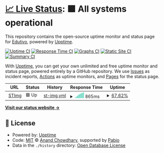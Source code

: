 # [📈 Live Status](https://edutivo.github.io/edutivouptime): <!--live status--> **🟩 All systems operational**

This repository contains the open-source uptime monitor and status page for [Edutivo](http://www.edutivo.com.br), powered by [Upptime](https://github.com/upptime/upptime).

[![Uptime CI](https://github.com/edutivo/edutivouptime/workflows/Uptime%20CI/badge.svg)](https://github.com/edutivo/edutivouptime/actions?query=workflow%3A%22Uptime+CI%22)
[![Response Time CI](https://github.com/edutivo/edutivouptime/workflows/Response%20Time%20CI/badge.svg)](https://github.com/edutivo/edutivouptime/actions?query=workflow%3A%22Response+Time+CI%22)
[![Graphs CI](https://github.com/edutivo/edutivouptime/workflows/Graphs%20CI/badge.svg)](https://github.com/edutivo/edutivouptime/actions?query=workflow%3A%22Graphs+CI%22)
[![Static Site CI](https://github.com/edutivo/edutivouptime/workflows/Static%20Site%20CI/badge.svg)](https://github.com/edutivo/edutivouptime/actions?query=workflow%3A%22Static+Site+CI%22)
[![Summary CI](https://github.com/edutivo/edutivouptime/workflows/Summary%20CI/badge.svg)](https://github.com/edutivo/edutivouptime/actions?query=workflow%3A%22Summary+CI%22)

With [Upptime](https://upptime.js.org), you can get your own unlimited and free uptime monitor and status page, powered entirely by a GitHub repository. We use [Issues](https://github.com/edutivo/edutivouptime/issues) as incident reports, [Actions](https://github.com/edutivo/edutivouptime/actions) as uptime monitors, and [Pages](https://edutivo.github.io/edutivouptime) for the status page.

<!--start: status pages-->
<!-- This summary is generated by Upptime (https://github.com/upptime/upptime) -->
<!-- Do not edit this manually, your changes will be overwritten -->
<!-- prettier-ignore -->
| URL | Status | History | Response Time | Uptime |
| --- | ------ | ------- | ------------- | ------ |
| <img alt="" src="https://icons.duckduckgo.com/ip3/stimg.edutivo.com.br.ico" height="13"> [STImg](https://stimg.edutivo.com.br) | 🟩 Up | [st-img.yml](https://github.com/edutivo/edutivouptime/commits/HEAD/history/st-img.yml) | <details><summary><img alt="Response time graph" src="./graphs/st-img/response-time-week.png" height="20"> 865ms</summary><br><a href="https://edutivo.github.io/edutivouptime/history/st-img"><img alt="Response time 865" src="https://img.shields.io/endpoint?url=https%3A%2F%2Fraw.githubusercontent.com%2Fedutivo%2Fedutivouptime%2FHEAD%2Fapi%2Fst-img%2Fresponse-time.json"></a><br><a href="https://edutivo.github.io/edutivouptime/history/st-img"><img alt="24-hour response time 949" src="https://img.shields.io/endpoint?url=https%3A%2F%2Fraw.githubusercontent.com%2Fedutivo%2Fedutivouptime%2FHEAD%2Fapi%2Fst-img%2Fresponse-time-day.json"></a><br><a href="https://edutivo.github.io/edutivouptime/history/st-img"><img alt="7-day response time 865" src="https://img.shields.io/endpoint?url=https%3A%2F%2Fraw.githubusercontent.com%2Fedutivo%2Fedutivouptime%2FHEAD%2Fapi%2Fst-img%2Fresponse-time-week.json"></a><br><a href="https://edutivo.github.io/edutivouptime/history/st-img"><img alt="30-day response time 865" src="https://img.shields.io/endpoint?url=https%3A%2F%2Fraw.githubusercontent.com%2Fedutivo%2Fedutivouptime%2FHEAD%2Fapi%2Fst-img%2Fresponse-time-month.json"></a><br><a href="https://edutivo.github.io/edutivouptime/history/st-img"><img alt="1-year response time 865" src="https://img.shields.io/endpoint?url=https%3A%2F%2Fraw.githubusercontent.com%2Fedutivo%2Fedutivouptime%2FHEAD%2Fapi%2Fst-img%2Fresponse-time-year.json"></a></details> | <details><summary><a href="https://edutivo.github.io/edutivouptime/history/st-img">67.62%</a></summary><a href="https://edutivo.github.io/edutivouptime/history/st-img"><img alt="All-time uptime 67.62%" src="https://img.shields.io/endpoint?url=https%3A%2F%2Fraw.githubusercontent.com%2Fedutivo%2Fedutivouptime%2FHEAD%2Fapi%2Fst-img%2Fuptime.json"></a><br><a href="https://edutivo.github.io/edutivouptime/history/st-img"><img alt="24-hour uptime 60.84%" src="https://img.shields.io/endpoint?url=https%3A%2F%2Fraw.githubusercontent.com%2Fedutivo%2Fedutivouptime%2FHEAD%2Fapi%2Fst-img%2Fuptime-day.json"></a><br><a href="https://edutivo.github.io/edutivouptime/history/st-img"><img alt="7-day uptime 67.62%" src="https://img.shields.io/endpoint?url=https%3A%2F%2Fraw.githubusercontent.com%2Fedutivo%2Fedutivouptime%2FHEAD%2Fapi%2Fst-img%2Fuptime-week.json"></a><br><a href="https://edutivo.github.io/edutivouptime/history/st-img"><img alt="30-day uptime 67.62%" src="https://img.shields.io/endpoint?url=https%3A%2F%2Fraw.githubusercontent.com%2Fedutivo%2Fedutivouptime%2FHEAD%2Fapi%2Fst-img%2Fuptime-month.json"></a><br><a href="https://edutivo.github.io/edutivouptime/history/st-img"><img alt="1-year uptime 67.62%" src="https://img.shields.io/endpoint?url=https%3A%2F%2Fraw.githubusercontent.com%2Fedutivo%2Fedutivouptime%2FHEAD%2Fapi%2Fst-img%2Fuptime-year.json"></a></details>

<!--end: status pages-->

[**Visit our status website →**](https://edutivo.github.io/edutivouptime)

## 📄 License

- Powered by: [Upptime](https://github.com/upptime/upptime)
- Code: [MIT](./LICENSE) © [Anand Chowdhary](https://anandchowdhary.com), supported by [Pabio](https://pabio.com)
- Data in the `./history` directory: [Open Database License](https://opendatacommons.org/licenses/odbl/1-0/)
